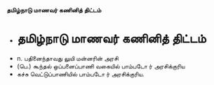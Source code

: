 **தமிழ்நாடு மாணவர் கணினித் திட்டம்**
- # தமிழ்நாடு மாணவர் கணினித் திட்டம்
- n. பதினைந்தாவது லுயி மன்னரின் அரசி
- (பெ.) கூந்தல் ஒப்பனைப்பாணி வகையில் பாம்படோ ர் அரசிக்குரிய
- கச்சு வெட்டுப்பாணியில் பாம்படோ ர் அரசிக்குரிய.

